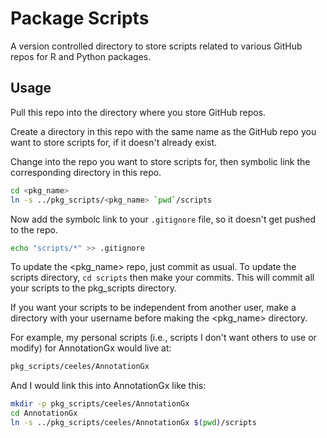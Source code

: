 # Package Scripts

A version controlled directory to store scripts related to various GitHub repos for R and Python packages.

## Usage

Pull this repo into the directory where you store GitHub repos.

Create a directory in this repo with the same name as the GitHub repo you want to store scripts for, if it doesn't already exist.

Change into the repo you want to store scripts for, then symbolic link the corresponding directory in this repo.
```sh
cd <pkg_name>
ln -s ../pkg_scripts/<pkg_name> `pwd`/scripts
```
Now add the symbolc link to your `.gitignore` file, so it doesn't get pushed to the repo.

```sh
echo "scripts/*" >> .gitignore
```

To update the <pkg_name> repo, just commit as usual. To update the scripts directory, `cd scripts` then make your commits. This will commit all your scripts to the pkg_scripts directory.

If you want your scripts to be independent from another user, make a directory with your username before making the <pkg_name> directory.

For example, my personal scripts (i.e., scripts I don't want  others to use or modify) for AnnotationGx would live at:
```sh
pkg_scripts/ceeles/AnnotationGx
```

And I would link this into AnnotationGx like this:
```sh
mkdir -p pkg_scripts/ceeles/AnnotationGx
cd AnnotationGx
ln -s ../pkg_scripts/ceeles/AnnotationGx $(pwd)/scripts
```
